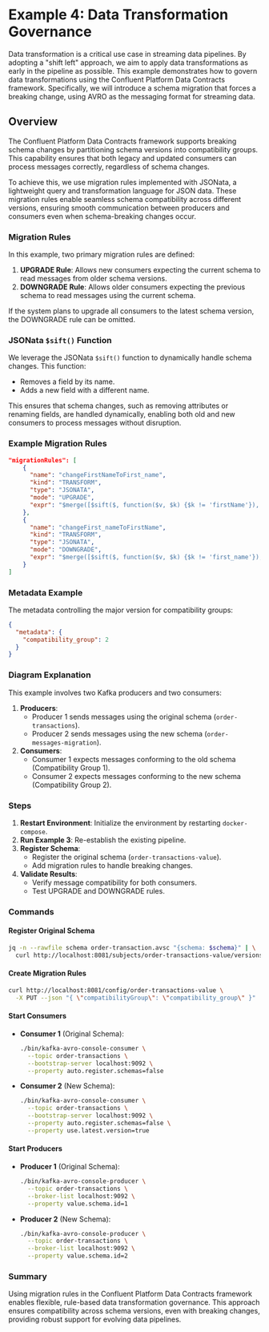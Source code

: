# Example 4: Data Transformation Governance

Data transformation is a critical use case in streaming data pipelines. By adopting a "shift left" approach, we aim to apply data transformations as early in the pipeline as possible. This example demonstrates how to govern data transformations using the Confluent Platform Data Contracts framework. Specifically, we will introduce a schema migration that forces a breaking change, using AVRO as the messaging format for streaming data.

## Overview
The Confluent Platform Data Contracts framework supports breaking schema changes by partitioning schema versions into compatibility groups. This capability ensures that both legacy and updated consumers can process messages correctly, regardless of schema changes.

To achieve this, we use migration rules implemented with JSONata, a lightweight query and transformation language for JSON data. These migration rules enable seamless schema compatibility across different versions, ensuring smooth communication between producers and consumers even when schema-breaking changes occur.

### Migration Rules
In this example, two primary migration rules are defined:

1. **UPGRADE Rule**: Allows new consumers expecting the current schema to read messages from older schema versions.
2. **DOWNGRADE Rule**: Allows older consumers expecting the previous schema to read messages using the current schema.

If the system plans to upgrade all consumers to the latest schema version, the DOWNGRADE rule can be omitted.

### JSONata `$sift()` Function
We leverage the JSONata `$sift()` function to dynamically handle schema changes. This function:
- Removes a field by its name.
- Adds a new field with a different name.

This ensures that schema changes, such as removing attributes or renaming fields, are handled dynamically, enabling both old and new consumers to process messages without disruption.

### Example Migration Rules
```json
"migrationRules": [
    {
      "name": "changeFirstNameToFirst_name",
      "kind": "TRANSFORM",
      "type": "JSONATA",
      "mode": "UPGRADE",
      "expr": "$merge([$sift($, function($v, $k) {$k != 'firstName'}), {'first_name': $.firstName}])"
    },
    {
      "name": "changeFirst_nameToFirstName",
      "kind": "TRANSFORM",
      "type": "JSONATA",
      "mode": "DOWNGRADE",
      "expr": "$merge([$sift($, function($v, $k) {$k != 'first_name'}), {'firstName': $.first_name}])"
    }
]
```

### Metadata Example
The metadata controlling the major version for compatibility groups:
```json
{
  "metadata": {
    "compatibility_group": 2
  }
}
```

### Diagram Explanation
This example involves two Kafka producers and two consumers:
1. **Producers**:
   - Producer 1 sends messages using the original schema (`order-transactions`).
   - Producer 2 sends messages using the new schema (`order-messages-migration`).
2. **Consumers**:
   - Consumer 1 expects messages conforming to the old schema (Compatibility Group 1).
   - Consumer 2 expects messages conforming to the new schema (Compatibility Group 2).

### Steps
1. **Restart Environment**: Initialize the environment by restarting `docker-compose`.
2. **Run Example 3**: Re-establish the existing pipeline.
3. **Register Schema**:
   - Register the original schema (`order-transactions-value`).
   - Add migration rules to handle breaking changes.
4. **Validate Results**:
   - Verify message compatibility for both consumers.
   - Test UPGRADE and DOWNGRADE rules.

### Commands
#### Register Original Schema
```bash
jq -n --rawfile schema order-transaction.avsc "{schema: $schema}" | \
  curl http://localhost:8081/subjects/order-transactions-value/versions --json @-
```

#### Create Migration Rules
```bash
curl http://localhost:8081/config/order-transactions-value \
  -X PUT --json "{ \"compatibilityGroup\": \"compatibility_group\" }"
```

#### Start Consumers
- **Consumer 1** (Original Schema):
  ```bash
  ./bin/kafka-avro-console-consumer \
    --topic order-transactions \
    --bootstrap-server localhost:9092 \
    --property auto.register.schemas=false
  ```

- **Consumer 2** (New Schema):
  ```bash
  ./bin/kafka-avro-console-consumer \
    --topic order-transactions \
    --bootstrap-server localhost:9092 \
    --property auto.register.schemas=false \
    --property use.latest.version=true
  ```

#### Start Producers
- **Producer 1** (Original Schema):
  ```bash
  ./bin/kafka-avro-console-producer \
    --topic order-transactions \
    --broker-list localhost:9092 \
    --property value.schema.id=1
  ```

- **Producer 2** (New Schema):
  ```bash
  ./bin/kafka-avro-console-producer \
    --topic order-transactions \
    --broker-list localhost:9092 \
    --property value.schema.id=2
  ```

### Summary
Using migration rules in the Confluent Platform Data Contracts framework enables flexible, rule-based data transformation governance. This approach ensures compatibility across schema versions, even with breaking changes, providing robust support for evolving data pipelines.
